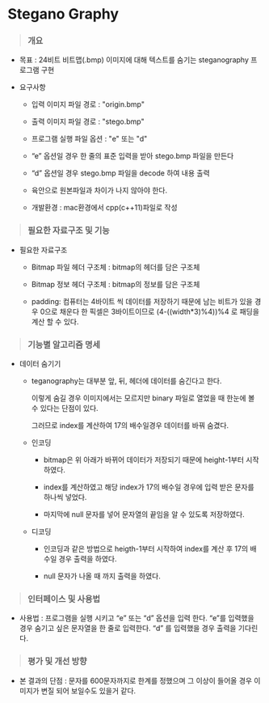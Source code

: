 # Stegano Graphy

>### 개요

  * 목표 : 24비트 비트맵(.bmp) 이미지에 대해 텍스트를 숨기는 steganography 프로그램 구현
  
  * 요구사항
   
    - 입력 이미지 파일 경로 : "origin.bmp"
   
    - 출력 이미지 파일 경로 : "stego.bmp"
    
    - 프로그램 실행 파일 옵션 : "e" 또는 "d"
    
    - “e” 옵션일 경우 한 줄의 표준 입력을 받아 stego.bmp 파일을 만든다
    
    - “d” 옵션일 경우 stego.bmp 파일을 decode 하여 내용 출력
    
    - 육안으로 원본파일과 차이가 나지 않아야 한다.
    
    - 개발환경 : mac환경에서 cpp(c++11)파일로 작성
 
>### 필요한 자료구조 및 기능

  * 필요한 자료구조
   
    - Bitmap 파일 헤더 구조체 : bitmap의 헤더를 담은 구조체
   
    - Bitmap 정보 헤더 구조체 : bitmap의 정보를 담은 구조체
   
    - padding: 컴퓨터는 4바이트 씩 데이터를 저장하기 때문에 남는 비트가 있을 경우 0으로 채운다
               한 픽셀은 3바이트이므로 (4-((width*3)%4))%4 로 패딩을 계산 할 수 있다.
 
>### 기능별 알고리즘 명세

  * 데이터 숨기기
   
    - teganography는 대부분 앞, 뒤, 헤더에 데이터를 숨긴다고 한다. 
   
      이렇게 숨길 경우 이미지에서는 모르지만 binary 파일로 열었을 때 한눈에 볼 수 있다는 단점이 있다. 
     
      그러므로 index를 계산하여 17의 배수일경우 데이터를 바꿔 숨겼다.
      
    - 인코딩
    
      + bitmap은 위 아래가 바뀌어 데이터가 저장되기 때문에 height-1부터 시작하였다.
      
      + index를 계산하였고 해당 index가 17의 배수일 경우에 입력 받은 문자를 하나씩 넣었다.
     
      + 마지막에 null 문자를 넣어 문자열의 끝임을 알 수 있도록 저장하였다.
    
    - 디코딩
    
      + 인코딩과 같은 방법으로 heigth-1부터 시작하여 index를 계산 후 17의 배수일 경우 출력을 하였다.
      
      + null 문자가 나올 때 까지 출력을 하였다.
      
>### 인터페이스 및 사용법

  * 사용법 : 프로그램을 실행 시키고 “e” 또는 “d” 옵션을 입력 한다. “e”를 입력했을 경우 숨기고 싶은 문자열을 한 줄로 입력한다. “d” 를 입력했을            경우 출력을 기다린다.

>### 평가 및 개선 방향
  
  * 본 결과의 단점 : 문자를 600문자까지로 한계를 정했으며 그 이상이 들어올 경우 이미지가 변질 되어 보일수도 있을거 같다.
          

 
